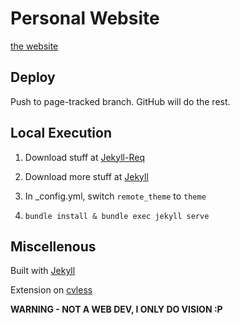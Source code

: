 # Personal Website

<a href="sang-byun.github.io" target="_blank">the website</a>

## Deploy

Push to page-tracked branch. GitHub will do the rest.

## Local Execution

1. Download stuff at <a href="https://jekyllrb.com/docs/installation/#requirements" target="_blank">Jekyll-Req</a>

2. Download more stuff at <a href="https://jekyllrb.com/docs/" target="_blank">Jekyll</a>

3. In _config.yml, switch ```remote_theme``` to ```theme```

4. ```bundle install & bundle exec jekyll serve```

## Miscellenous
Built with <a href="https://jekyllrb.com" target="_blank">Jekyll</a>

Extension on <a href="https://github.com/piazzai/cvless" target="_blank">cvless</a>

**WARNING - NOT A WEB DEV, I ONLY DO VISION :P**